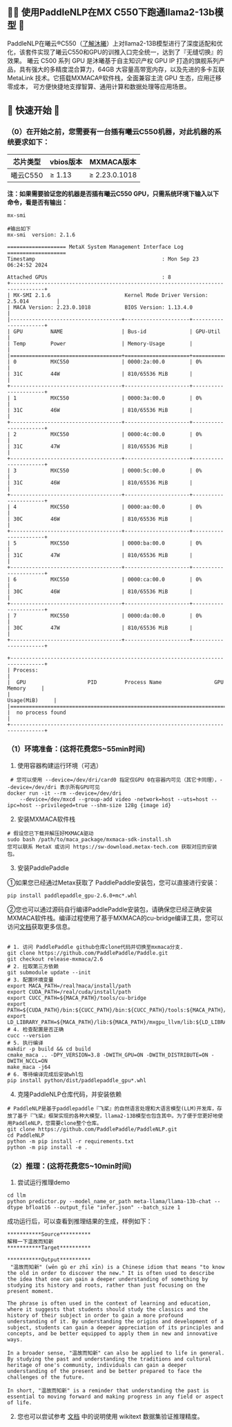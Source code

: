 ## 🚣‍♂️ 使用PaddleNLP在MX C550下跑通llama2-13b模型 🚣

PaddleNLP在曦云®C550（[了解沐曦](https://www.metax-tech.com/)）上对llama2-13B模型进行了深度适配和优化，该套件实现了曦云C550和GPU的训推入口完全统一，达到了『无缝切换』的效果。
曦云 C500 系列 GPU 是沐曦基于自主知识产权 GPU IP 打造的旗舰系列产品，具有强大的多精度混合算力，64GB 大容量高带宽内存，以及先进的多卡互联 MetaLink 技术。它搭载MXMACA®软件栈，全面兼容主流 GPU 生态，应用迁移零成本，
可方便快捷地支撑智算、通用计算和数据处理等应用场景。

## 🚀 快速开始 🚀

### （0）在开始之前，您需要有一台插有曦云C550机器，对此机器的系统要求如下：

| 芯片类型 | vbios版本 | MXMACA版本      |
| -------- | --------- | --------------- |
| 曦云C550 | ≥ 1.13  | ≥ 2.23.0.1018 |

**注：如果需要验证您的机器是否插有曦云C550 GPU，只需系统环境下输入以下命令，看是否有输出：**

```
mx-smi

#输出如下
mx-smi  version: 2.1.6

=================== MetaX System Management Interface Log ===================
Timestamp                                         : Mon Sep 23 06:24:52 2024

Attached GPUs                                     : 8
+---------------------------------------------------------------------------------+
| MX-SMI 2.1.6                        Kernel Mode Driver Version: 2.5.014         |
| MACA Version: 2.23.0.1018           BIOS Version: 1.13.4.0                      |
|------------------------------------+---------------------+----------------------+
| GPU         NAME                   | Bus-id              | GPU-Util             |
| Temp        Power                  | Memory-Usage        |                      |
|====================================+=====================+======================|
| 0           MXC550                 | 0000:2a:00.0        | 0%                   |
| 31C         44W                    | 810/65536 MiB       |                      |
+------------------------------------+---------------------+----------------------+
| 1           MXC550                 | 0000:3a:00.0        | 0%                   |
| 31C         46W                    | 810/65536 MiB       |                      |
+------------------------------------+---------------------+----------------------+
| 2           MXC550                 | 0000:4c:00.0        | 0%                   |
| 31C         47W                    | 810/65536 MiB       |                      |
+------------------------------------+---------------------+----------------------+
| 3           MXC550                 | 0000:5c:00.0        | 0%                   |
| 31C         46W                    | 810/65536 MiB       |                      |
+------------------------------------+---------------------+----------------------+
| 4           MXC550                 | 0000:aa:00.0        | 0%                   |
| 30C         46W                    | 810/65536 MiB       |                      |
+------------------------------------+---------------------+----------------------+
| 5           MXC550                 | 0000:ba:00.0        | 0%                   |
| 31C         47W                    | 810/65536 MiB       |                      |
+------------------------------------+---------------------+----------------------+
| 6           MXC550                 | 0000:ca:00.0        | 0%                   |
| 30C         46W                    | 810/65536 MiB       |                      |
+------------------------------------+---------------------+----------------------+
| 7           MXC550                 | 0000:da:00.0        | 0%                   |
| 30C         47W                    | 810/65536 MiB       |                      |
+------------------------------------+---------------------+----------------------+

+---------------------------------------------------------------------------------+
| Process:                                                                        |
|  GPU                    PID         Process Name                 GPU Memory     |
|                                                                  Usage(MiB)     |
|=================================================================================|
|  no process found                                                               |
+---------------------------------------------------------------------------------+
```

### （1）环境准备：(这将花费您5~55min时间)

1. 使用容器构建运行环境（可选）

```
 # 您可以使用 --device=/dev/dri/card0 指定仅GPU 0在容器内可见（其它卡同理），--device=/dev/dri 表示所有GPU可见
docker run -it --rm --device=/dev/dri
    --device=/dev/mxcd --group-add video -network=host --uts=host --ipc=host --privileged=true --shm-size 128g {image id}
```

2. 安装MXMACA软件栈

```
# 假设您已下载并解压好MXMACA驱动
sudo bash /path/to/maca_package/mxmaca-sdk-install.sh
您可以联系 MetaX 或访问 https://sw-download.metax-tech.com 获取对应的安装包。
```

3. 安装PaddlePaddle

①如果您已经通过Metax获取了 PaddlePaddle安装包，您可以直接进行安装：

`pip install paddlepaddle_gpu-2.6.0+mc*.whl`

②您也可以通过源码自行编译PaddlePaddle安装包，请确保您已经正确安装MXMACA软件栈。编译过程使用了基于MXMACA的cu-bridge编译工具，您可以访问[文档](https://gitee.com/p4ul/cu-bridge/tree/master/docs/02_User_Manual)获取更多信息。

```

# 1. 访问 PaddlePaddle github仓库clone代码并切换至mxmaca分支.
git clone https://github.com/PaddlePaddle/Paddle.git
git checkout release-mxmaca/2.6
# 2. 拉取第三方依赖
git submodule update --init
# 3. 配置环境变量
export MACA_PATH=/real?maca/install/path
export CUDA_PATH=/real/cuda/install/path
export CUCC_PATH=${MACA_PATH}/tools/cu-bridge
export PATH=${CUDA_PATH}/bin:${CUCC_PATH}/bin:${CUCC_PATH}/tools:${MACA_PATH}/bin:$PATH
export LD_LIBRARY_PATH=${MACA_PATH}/lib:${MACA_PATH}/mxgpu_llvm/lib:${LD_LIBRARY_PATH}
# 4. 检查配置是否正确
cucc --version
# 5. 执行编译
makdir -p build && cd build
cmake_maca .. -DPY_VERSION=3.8 -DWITH_GPU=ON -DWITH_DISTRIBUTE=ON -DWITH_NCCL=ON
make_maca -j64
# 6. 等待编译完成后安装whl包
pip install python/dist/paddlepaddle_gpu*.whl
```

4. 克隆PaddleNLP仓库代码，并安装依赖

```
# PaddleNLP是基于paddlepaddle『飞桨』的自然语言处理和大语言模型(LLM)开发库，存放了基于『飞桨』框架实现的各种大模型，llama2-13B模型也包含其中。为了便于您更好地使用PaddleNLP，您需要clone整个仓库。
git clone https://github.com/PaddlePaddle/PaddleNLP.git
cd PaddleNLP
python -m pip install -r requirements.txt
python -m pip install -e .
```

### （2）推理：(这将花费您5~10min时间)

1. 尝试运行推理demo

```
cd llm
python predictor.py --model_name_or_path meta-llama/llama-13b-chat --dtype bfloat16 --output_file "infer.json" --batch_size 1
```

成功运行后，可以查看到推理结果的生成，样例如下：

```
***********Source**********
解释一下温故而知新
***********Target**********

***********Output**********
 "温故而知新" (wēn gù er zhī xīn) is a Chinese idiom that means "to know the old in order to discover the new." It is often used to describe the idea that one can gain a deeper understanding of something by studying its history and roots, rather than just focusing on the present moment.

The phrase is often used in the context of learning and education, where it suggests that students should study the classics and the history of their subject in order to gain a more profound understanding of it. By understanding the origins and development of a subject, students can gain a deeper appreciation of its principles and concepts, and be better equipped to apply them in new and innovative ways.

In a broader sense, "温故而知新" can also be applied to life in general. By studying the past and understanding the traditions and cultural heritage of one's community, individuals can gain a deeper understanding of the present and be better prepared to face the challenges of the future.

In short, "温故而知新" is a reminder that understanding the past is essential to moving forward and making progress in any field or aspect of life.
```

2. 您也可以尝试参考 [文档](../../../legacy/examples/benchmark/wiki_lambada/README.md) 中的说明使用 wikitext 数据集验证推理精度。
